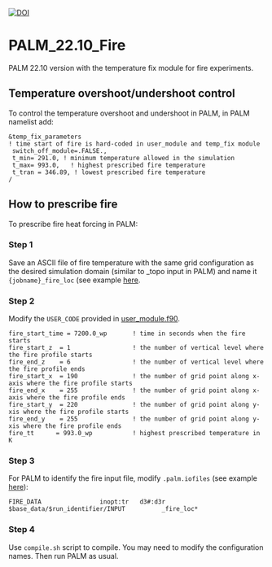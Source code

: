 [![DOI](https://zenodo.org/badge/706890266.svg)](https://zenodo.org/doi/10.5281/zenodo.12798252)

# PALM_22.10_Fire
PALM 22.10 version with the temperature fix module for fire experiments.  

## Temperature overshoot/undershoot control

To control the temperature overshoot and undershoot in PALM, in PALM namelist add:
```
&temp_fix_parameters
! time start of fire is hard-coded in user_module and temp_fix module
 switch_off_module=.FALSE.,
 t_min= 291.0, ! minimum temperature allowed in the simulation
 t_max= 993.0,   ! highest prescribed fire temperature
 t_tran = 346.89, ! lowest prescribed fire temperature
/

```

## How to prescribe fire
To prescribe fire heat forcing in PALM:
### Step 1

Save an ASCII file of fire temperature with the same grid configuration as the desired simulation domain (similar to _topo input in PALM) and name it `{jobname}_fire_loc` (see example [here]([https://github.com/dongqi-DQ/PALM_22.10_Fire/blob/main/palm.iofiles](https://github.com/dongqi-DQ/PALM_22.10_Fire/blob/main/blf_flat_night_loc1_4m_fire_loc)).

### Step 2

Modify the `USER_CODE` provided in [user_module.f90](https://github.com/dongqi-DQ/PALM_22.10_Fire/blob/ddf584ac65a4892c121a9e4753fa70eccf204d54/USER_CODE/user_module.f90#L636).
```
fire_start_time = 7200.0_wp       ! time in seconds when the fire starts
fire_start_z  = 1                 ! the number of vertical level where the fire profile starts
fire_end_z    = 6                 ! the number of vertical level where the fire profile ends
fire_start_x  = 190               ! the number of grid point along x-axis where the fire profile starts
fire_end_x    = 255               ! the number of grid point along x-axis where the fire profile ends
fire_start_y  = 220               ! the number of grid point along y-xis where the fire profile starts
fire_end_y    = 255               ! the number of grid point along y-xis where the fire profile ends
fire_tt      = 993.0_wp           ! highest prescribed temperature in K
```

### Step 3
For PALM to identify the fire input file, modify `.palm.iofiles` (see example [here](https://github.com/dongqi-DQ/PALM_22.10_Fire/blob/main/palm.iofiles)):
```
FIRE_DATA                inopt:tr   d3#:d3r  $base_data/$run_identifier/INPUT          _fire_loc*
```

### Step 4

Use `compile.sh` script to compile. You may need to modify the configuration names. Then run PALM as usual. 


